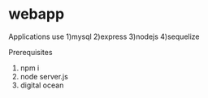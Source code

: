 # webapp

Applications use
1)mysql
2)express
3)nodejs
4)sequelize

Prerequisites

1. npm i
2. node server.js
3. digital ocean
